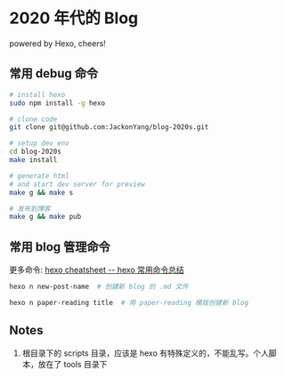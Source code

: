# 2020 年代的 Blog

powered by Hexo, cheers!

## 常用 debug 命令

```bash
# install hexo
sudo npm install -g hexo

# clone code
git clone git@github.com:JackonYang/blog-2020s.git

# setup dev env
cd blog-2020s
make install

# generate html
# and start dev server for preview
make g && make s

# 发布到博客
make g && make pub
```


## 常用 blog 管理命令

更多命令: [hexo cheatsheet -- hexo 常用命令总结](https://jackon.me/article/hexo-cheatsheet/)

```bash
hexo n new-post-name  # 创建新 blog 的 .md 文件

hexo n paper-reading title  # 用 paper-reading 模版创建新 blog
```

## Notes

1. 根目录下的 scripts 目录，应该是 hexo 有特殊定义的，不能乱写。个人脚本，放在了 tools 目录下

